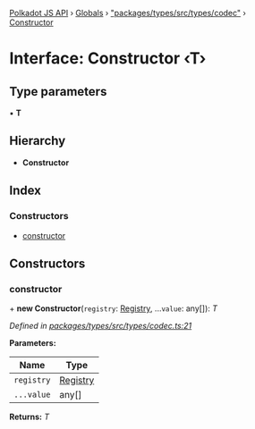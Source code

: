 [Polkadot JS API](../README.md) › [Globals](../globals.md) › ["packages/types/src/types/codec"](../modules/_packages_types_src_types_codec_.md) › [Constructor](_packages_types_src_types_codec_.constructor.md)

# Interface: Constructor ‹**T**›

## Type parameters

▪ **T**

## Hierarchy

* **Constructor**

## Index

### Constructors

* [constructor](_packages_types_src_types_codec_.constructor.md#constructor)

## Constructors

###  constructor

\+ **new Constructor**(`registry`: [Registry](_packages_types_src_types_registry_.registry.md), ...`value`: any[]): *T*

*Defined in [packages/types/src/types/codec.ts:21](https://github.com/polkadot-js/api/blob/430beb9f25/packages/types/src/types/codec.ts#L21)*

**Parameters:**

Name | Type |
------ | ------ |
`registry` | [Registry](_packages_types_src_types_registry_.registry.md) |
`...value` | any[] |

**Returns:** *T*
